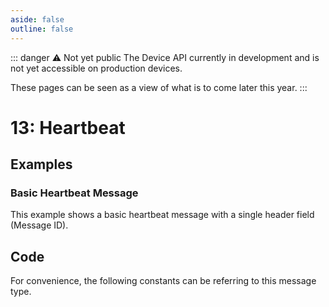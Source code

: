 ```yaml
---
aside: false
outline: false
---
```


<script setup>
import ProtocolBytes2 from '../../../components/ProtocolBytes2.vue';
import SplitColumnView from '../../../components/SplitColumnView.vue'
import GenerateConsts from '../../../components/GenerateConsts.vue'
import PayloadTable from '../../../components/PayloadTable.vue'
import { data as protocolData } from '../../../yaml-data.data.ts'
</script>

::: danger ⚠️ Not yet public
The Device API currently in development and is not yet accessible on production devices.

These pages can be seen as a view of what is to come later this year.
:::

# 13: Heartbeat

<SplitColumnView>
<template #left>

Sent from a device over an open connection to let the receiver know that the connection is still active.

Can also be used to check if a connection is still active, as the message would be ACKed.

Devices currently default to sending a heartbeat every 15 seconds.

</template>
<template #right>

<PayloadTable :messageId="13" headerText="Payload" headerMarginTop="0px" :yaml-data="protocolData" />

</template>
</SplitColumnView>

## Examples

### Basic Heartbeat Message

This example shows a basic heartbeat message with a single header field (Message ID).

<ProtocolBytes2
    byteString="3 15 0 13 0 1 0 1 2 55 2 0 0 41 1"
    :yaml-data="protocolData"
    :defaultCollapsed="false"
/>

## Code

For convenience, the following constants can be referring to this message type.

<GenerateConsts :messageId="13" :yaml-data="protocolData"/>
